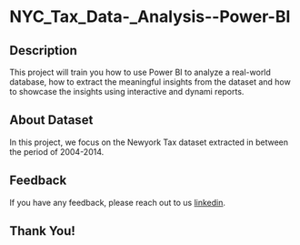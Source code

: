 # NYC_Tax_Data-_Analysis--Power-BI


## Description

This project will train you how to use Power BI to analyze a real-world database,
how to extract the meaningful insights from the dataset and how to showcase the insights using interactive and dynami reports.

## About Dataset
In this project, we focus on the Newyork Tax dataset extracted in between the period of 2004-2014.


## Feedback

If you have any feedback, please reach out to us [linkedin](https://www.linkedin.com/in/purnima14b/).

## Thank You!
